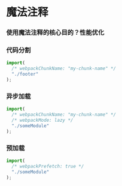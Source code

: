 # 魔法注释

### 使用魔法注释的核心目的？性能优化

### 代码分割

```javascript
import(
  /* webpackChunkName: "my-chunk-name" */
  "./footer"
);
```

### 异步加载

```javascript
import(
  /* webpackChunkName: "my-chunk-name" */
  /* webpackMode: lazy */
  "./someModule"
);
```

### 预加载

```javascript
import(
  /* webpackPrefetch: true */
  "./someModule"
);
```

